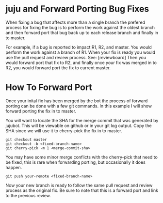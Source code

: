 juju and Forward Porting Bug Fixes
==================================

When fixing a bug that affects more than a single branch the prefered
process for fixing the bug is to perform the work against the oldest
branch and then forward port that bug back up to each release branch
and finally in to master.

For example, if a bug is reported to impact R1, R2, and master. You
would perform the work against a branch of R1. When your fix is ready
you would use the pull request and review process. See: [reviewboard]
Then you would forward port that fix to R2, and finally once your fix
was merged in to R2, you would forward port the fix to current master.

How To Forward Port
===================

Once your inital fix has been merged by the bot the process of forward
porting can be done with a few git commands. In this example I will show
forward porting the fix in to master.

You will want to locate the SHA for the merge commit that was generated
by jujubot. This will be viewable on github or in your git log output.
Copy the SHA since we will use it to cherry-pick the fix in to master.

    git checkout master
    git checkout -b <fixed-branch-name>
    git cherry-pick -m 1 <merge-commit-sha>

You may have some minor merge conflicts with the cherry-pick that need
to be fixed, this is rare when forwarding porting, but occasionally it
does happen.

    git push your-remote <fixed-branch-name>

Now your new branch is ready to follow the same pull request and review
process as the original fix. Be sure to note that this is a forward port
and link to the previous review.
